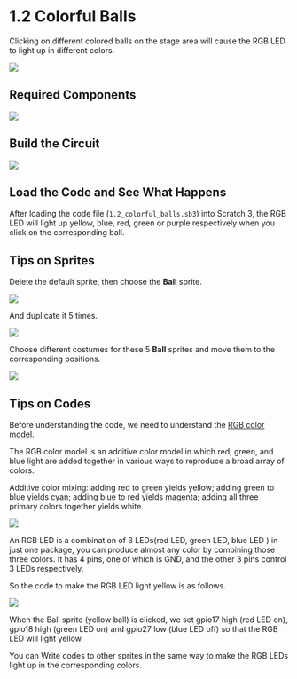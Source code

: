 # 1.2 Colorful Balls

Clicking on different colored balls on the stage area will cause the RGB LED to light up in different colors.

![](./img/1.2/1.2_header.png)

## Required Components

![](./img/1.2/1.2_list.png)

## Build the Circuit

![](./img/1.2/1.2_fritzing.png)

## Load the Code and See What Happens

After loading the code file (`1.2_colorful_balls.sb3`) into Scratch 3, the RGB LED will light up yellow, blue, red, green or purple respectively when you click on the corresponding ball.

## Tips on Sprites

Delete the default sprite, then choose the **Ball** sprite.

![](./img/1.2/1.2_ball1.png)

And duplicate it 5 times.

![](./img/1.2/1.2_duplicate_ball.png)

Choose different costumes for these 5 **Ball** sprites and move them to the corresponding positions.

![](./img/1.2/1.2_rgb1.png)

## Tips on Codes

Before understanding the code, we need to understand the [RGB color model](https://en.wikipedia.org/wiki/RGB_color_model).

The RGB color model is an additive color model in which red, green, and blue light are added together in various ways to reproduce a broad array of colors.

Additive color mixing: adding red to green yields yellow; adding green to blue yields cyan; adding blue to red yields magenta; adding all three primary colors together yields white.

![](./img/1.2/1.2_rgb_addition.png)

An RGB LED is a combination of 3 LEDs(red LED, green LED, blue LED ) in just one package, you can produce almost any color by combining those three colors. It has 4 pins, one of which is GND, and the other 3 pins control 3 LEDs respectively.

So the code to make the RGB LED light yellow is as follows.

![](./img/1.2/1.2_rgb3.png)

When the Ball sprite (yellow ball) is clicked, we set gpio17 high (red LED on), gpio18 high (green LED on) and gpio27 low (blue LED off) so that the RGB LED will light yellow.

You can Write codes to other sprites in the same way to make the RGB LEDs light up in the corresponding colors.
